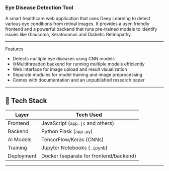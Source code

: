 ### Eye Disease Detection Tool

A smart healthcare web application that uses Deep Learning to detect various eye conditions from retinal images. It provides a user-friendly frontend and a powerful backend that runs pre-trained models to identify issues like Glaucoma, Keratoconus and Diabetic Retinopathy.

---

 Features

- Detects multiple eye diseases using CNN models
- ⚙Multithreaded backend for running multiple models efficiently
- Web interface for image upload and result visualization
- Separate modules for model training and image preprocessing
- Comes with documentation and an unpublished research paper
  
---

## 🧠 Tech Stack

| Layer      | Tech Used                         |
|------------|-----------------------------------|
| Frontend   | JavaScript (`app.js` and others)  |
| Backend    | Python Flask (`app.py`)           |
| AI Models  | TensorFlow/Keras (CNNs)           |
| Training   | Jupyter Notebooks (`.ipynb`)      |
| Deployment | Docker (separate for frontend/backend) | 

---


